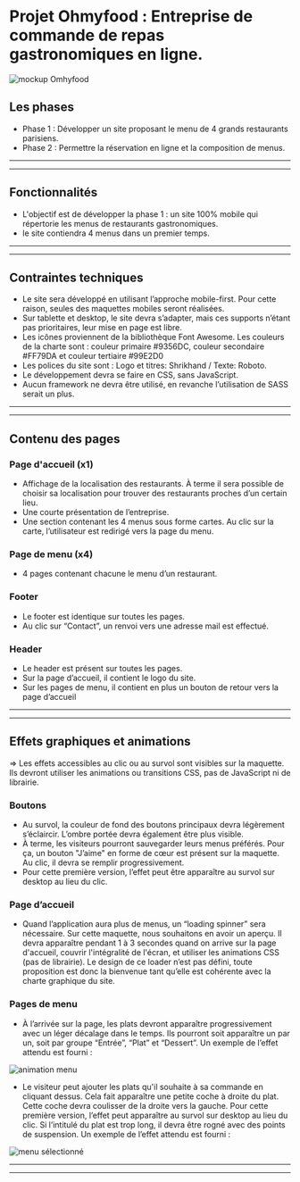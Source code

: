 # Projet Ohmyfood : Entreprise de commande de repas gastronomiques en ligne.


![mockup Omhyfood](https://github.com/Ahmedson/Ohmyfood_reservation_restaurant/blob/main/assets/mockup_ohmyfood.png)

## Les phases

- Phase 1 : Développer un site proposant le menu de 4 grands restaurants parisiens.
- Phase 2 : Permettre la réservation en ligne et la composition de menus.

***
***

## Fonctionnalités

- L'objectif est de développer la phase 1 : un site 100% mobile qui répertorie les menus de restaurants gastronomiques.
- le site contiendra 4 menus dans un premier temps. 

***
***

## Contraintes techniques

- Le site sera développé en utilisant l’approche mobile-first. Pour cette raison, seules des maquettes mobiles seront réalisées.
- Sur tablette et desktop, le site devra s’adapter, mais ces supports n’étant pas prioritaires, leur mise en page est libre.
- Les icônes proviennent de la bibliothèque Font Awesome. Les couleurs de la charte sont : couleur primaire #9356DC, couleur secondaire #FF79DA et couleur tertiaire #99E2D0
- Les polices du site sont : Logo et titres: Shrikhand / Texte: Roboto.
- Le développement devra se faire en CSS, sans JavaScript.
- Aucun framework ne devra être utilisé, en revanche l’utilisation de SASS serait un
plus.

***
***

## Contenu des pages

### Page d'accueil (x1)

- Affichage de la localisation des restaurants. À terme il sera possible de choisir sa localisation pour trouver des restaurants proches d’un certain lieu.
- Une courte présentation de l’entreprise.
- Une section contenant les 4 menus sous forme cartes. Au clic sur la carte, l’utilisateur est redirigé vers la page du menu.

### Page de menu (x4)

- 4 pages contenant chacune le menu d’un restaurant.

### Footer

- Le footer est identique sur toutes les pages.
- Au clic sur “Contact”, un renvoi vers une adresse mail est effectué.

### Header

- Le header est présent sur toutes les pages.
- Sur la page d’accueil, il contient le logo du site.
- Sur les pages de menu, il contient en plus un bouton de retour vers la page d’accueil

***
***

## Effets graphiques et animations

=> Les effets accessibles au clic ou au survol sont visibles sur la maquette. Ils devront utiliser les animations ou transitions CSS, pas de JavaScript ni de librairie.

### Boutons

- Au survol, la couleur de fond des boutons principaux devra légèrement s’éclaircir. L’ombre portée devra également être plus visible.
- À terme, les visiteurs pourront sauvegarder leurs menus préférés. Pour ça, un bouton "J’aime" en forme de cœur est présent sur la maquette. Au clic, il devra se remplir progressivement. 
- Pour cette première version, l’effet peut être apparaître au survol sur desktop au lieu du clic.

### Page d’accueil

- Quand l’application aura plus de menus, un “loading spinner” sera nécessaire. Sur cette maquette, nous souhaitons en avoir un aperçu. Il devra apparaître pendant 1 à 3 secondes quand on arrive sur la page d'accueil, couvrir l'intégralité de l'écran, et utiliser les animations CSS (pas de librairie). Le design de ce loader n’est pas défini, toute proposition est donc la bienvenue tant qu’elle est cohérente avec la charte graphique du site.

### Pages de menu

- À l’arrivée sur la page, les plats devront apparaître progressivement avec un léger décalage dans le temps. Ils pourront soit apparaître un par un, soit par groupe “Entrée”, “Plat” et “Dessert”. Un exemple de l’effet attendu est fourni : 

![animation menu](https://github.com/Ahmedson/Ohmyfood_reservation_restaurant/blob/main/assets/animation_menu.gif)

- Le visiteur peut ajouter les plats qu'il souhaite à sa commande en cliquant dessus. Cela fait apparaître une petite coche à droite du plat. Cette coche devra coulisser de la droite vers la gauche. Pour cette première version, l’effet peut apparaître au survol sur desktop au lieu du clic. Si l’intitulé du plat est trop long, il devra être rogné avec des points de suspension. Un exemple de l’effet attendu est fourni :

![menu sélectionné](https://github.com/Ahmedson/Ohmyfood_reservation_restaurant/blob/main/assets/selected_menu.gif)

***
***
